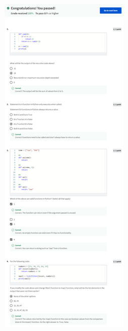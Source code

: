 ![](https://github.com/CrypticFate5/Meta-Back-End-Developer-Professional-Certificate/blob/main/C2-%20Programming%20in%20Python/W-3/Practice%20Quiz-%20Knowledge%20check:%20Functional%20Programming/ss9.png)
